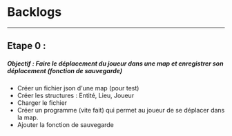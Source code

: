 # Backlogs

---

## Etape 0 :

##### Objectif : Faire le déplacement du joueur dans une map et enregistrer son déplacement (fonction de sauvegarde)

- Créer un fichier json d'une map (pour test)
- Créer les structures : Entité, Lieu, Joueur
- Charger le fichier
- Créer un programme (vite fait) qui permet au joueur de se déplacer dans la map.
- Ajouter la fonction de sauvegarde